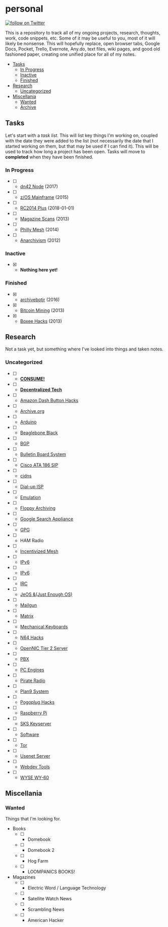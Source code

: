 # personal
<a href="https://twitter.com/intent/follow?screen_name=famicoman">
        <img src="https://img.shields.io/twitter/follow/Famicoman.svg?style=social"
            alt="follow on Twitter"></a>

This is a repository to track all of my ongoing projects, research, thoughts, work, code snippets, etc. Some of it may be useful to you, most of it will likely be nonsense. This will hopefully replace, open browser tabs, Google Docs, Pocket, Trello, Evernote, Any.do, text files, wiki pages, and good old fashioned paper, creating one unified place for all of my notes.

* [Tasks](#Tasks)
	* [In Progress](#in-progress)
	* [Inactive](#inactive)
	* [Finished](#finished)
* [Research](#research)
	* [Uncategorized](#uncategorized)
* [Miscellania](#miscellania)
	* [Wanted](#wanted)
	* [Archive](#archive)
	
## Tasks

Let's start with a *task list*. This will list key things I'm working on, coupled with the date they were added to the list (not necessarily the date that I started working on them, but that may be used if I can find it). This will be used to track how long a project has been open. Tasks will move to **completed** when they have been finished.


### In Progress

- [ ] - [dn42 Node](projects/networking/dn42-node.md) (2017)
- [ ] - [z/OS Mainframe](projects/emulation/zos-mainframe/zos-mainframe.md) (2015)
- [ ] - [RC2014 Plus](prohects/hardware/rc2014-plus.md) (2018-01-01)
- [ ] - [Magazine Scans](projects/scans/magazine-scans.md) (2013)
- [ ] - [Philly Mesh](projects/groups/phillymesh.md) (2014)
- [ ] - [Anarchivism](projects/sites/anarchivism.md) (2012)


### Inactive

- [x] - **Nothing here yet!**

### Finished

- [x] - [archivebotjr](projects/software/archivebotjr.md) (2016)
- [x] - [Bitcoin Mining](projects/software/bitcoin-mining) (2013)
- [x] - [Boxee Hacks](projects/software/boxee-hacks.md) (2013)

## Research

Not a task yet, but something where I've looked into things and taken notes.

### Uncategorized

- [ ] - [**CONSUME!**](research/consume.md)
- [ ] - [**Decentralized Tech**](research/decentralized-tech.md)
- [ ] - [Amazon Dash Button Hacks](research/amazon-dash-button-hacks.md)
- [ ] - [Archive.org](research/archive-org.md)
- [ ] - [Arduino](research/arduino.md)
- [ ] - [Beaglebone Black](research/beaglebone-black.md)
- [ ] - [BGP](research/bgp.md)
- [ ] - [Bulletin Board System](research/bbs.md)
- [ ] - [Cisco ATA 186 SIP](research/cisco-ata-186-sip.md)
- [ ] - [cjdns](research/cjdns.md)
- [ ] - [Dial-up ISP](research/dial-up-isp.md)
- [ ] - [Emulation](research/emulation.md)
- [ ] - [Floppy Archiving](research/floppy-archiving.md)
- [ ] - [Google Search Appliance](research/google-search-appliance.md)
- [ ] - [GPG](research/gpg.md)
- [ ] - HAM Radio
- [ ] - [Incentivized Mesh](research/incentivised-mesh.md)
- [ ] - [IPv6](research/ipv6.md)
- [ ] - [IPv6](research/ipv6.md)
- [ ] - [IRC](research/irc.md)
- [ ] - [JeOS &(Just Enough OS)](research/jeos.md)
- [ ] - [Mailgun](research/mailgun.md)
- [ ] - [Matrix](research/matrix.md)
- [ ] - [Mechanical Keyboards](research/mechanical-keyboards.md)
- [ ] - [N64 Hacks](research/n64-hacks.md)
- [ ] - [OpenNIC Tier 2 Server](research/opennic-tier-2-server.md)
- [ ] - [PBX](research/pbx.md)
- [ ] - [PC Engines](research/pc-engines.md)
- [ ] - [Pirate Radio](research/pirate-radio.md)
- [ ] - [Plan9 System](research/plan9-system.md)
- [ ] - [Pogoplug Hacks](research/pogoplug-hacks.md)
- [ ] - [Raspberry Pi](research/raspberry-pi.md)
- [ ] - [SKS Keyserver](research/sks-keyserver.md)
- [ ] - [Software](research/software.md)
- [ ] - [Tor](research/tor.md)
- [ ] - [Usenet Server](research/usenet-server.md)
- [ ] - [Webdev Tools](research/webdev-tools.md)
- [ ] - [WYSE WY-60](research/wyse-wy-60/wyse-wy-60.md)

## Miscellania

### Wanted

Things that I'm looking for.

* Books
	- [ ] - Domebook
	- [ ] - Domebook 2
	- [ ] - Hog Farm
	- [ ] - LOOMPANICS BOOKS!
* Magazines
	- [ ] - Electric Word / Language Technology
	- [ ] - Satellite Watch News
	- [ ] - Scrambling News
	- [ ] - American Hacker